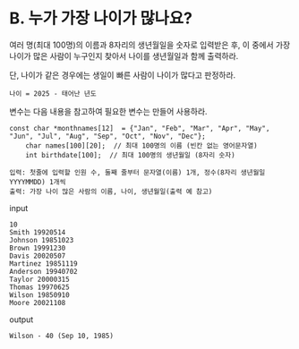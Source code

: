 # B. 누가 가장 나이가 많나요?
여러 명(최대 100명)의 이름과 8자리의 생년월일을 숫자로 입력받은 후, 이 중에서 가장 나이가 많은 사람이 누구인지 찾아서 나이를 생년월일과 함께 출력하라.

단, 나이가 같은 경우에는 생일이 빠른 사람이 나이가 많다고 판정하라.

```
나이 = 2025 - 태어난 년도
```

변수는 다음 내용을 참고하여 필요한 변수는 만들어 사용하라.
```
const char *monthnames[12]  = {"Jan", "Feb", "Mar", "Apr", "May", "Jun", "Jul", "Aug", "Sep", "Oct", "Nov", "Dec"};
    char names[100][20];  // 최대 100명의 이름 (빈칸 없는 영어문자열)
    int birthdate[100];  // 최대 100명의 생년월일 (8자리 숫자)
```

```
입력: 첫줄에 입력할 인원 수, 둘째 줄부터 문자열(이름) 1개, 정수(8자리 생년월일 YYYYMMDD) 1개씩
출력: 가장 나이 많은 사람의 이름, 나이, 생년월일(출력 예 참고)
```
input
```
10
Smith 19920514
Johnson 19851023
Brown 19991230
Davis 20020507
Martinez 19851119
Anderson 19940702
Taylor 20000315
Thomas 19970625
Wilson 19850910
Moore 20021108
```
output
```
Wilson - 40 (Sep 10, 1985)
```